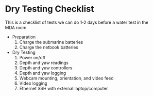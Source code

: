 # Dry Testing Checklist #

This is a checklist of tests we can do 1-2 days before a water test in the MDA room.

  * Preparation
    1. Charge the submarine batteries
    1. Charge the netbook batteries
  * Dry Testing
    1. Power on/off
    1. Depth and yaw readings
    1. Depth and yaw controllers
    1. Depth and yaw logging
    1. Webcam mounting, orientation, and video feed
    1. Video logging
    1. Ethernet SSH with external laptop/computer